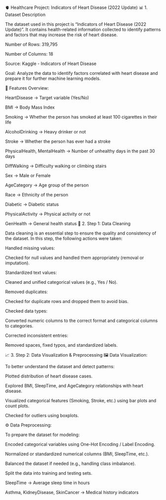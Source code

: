 🫀 Healthcare Project: Indicators of Heart Disease (2022 Update)
📊 1. Dataset Description

The dataset used in this project is “Indicators of Heart Disease (2022 Update)”.
It contains health-related information collected to identify patterns and factors that may increase the risk of heart disease.

Number of Rows: 319,795

Number of Columns: 18

Source: Kaggle - Indicators of Heart Disease

Goal: Analyze the data to identify factors correlated with heart disease and prepare it for further machine learning models.

🧾 Features Overview:

HeartDisease → Target variable (Yes/No)

BMI → Body Mass Index

Smoking → Whether the person has smoked at least 100 cigarettes in their life

AlcoholDrinking → Heavy drinker or not

Stroke → Whether the person has ever had a stroke

PhysicalHealth, MentalHealth → Number of unhealthy days in the past 30 days

DiffWalking → Difficulty walking or climbing stairs

Sex → Male or Female

AgeCategory → Age group of the person

Race → Ethnicity of the person

Diabetic → Diabetic status

PhysicalActivity → Physical activity or not

GenHealth → General health status
🧹 2. Step 1: Data Cleaning

Data cleaning is an essential step to ensure the quality and consistency of the dataset.
In this step, the following actions were taken:

Handled missing values:

Checked for null values and handled them appropriately (removal or imputation).

Standardized text values:

Cleaned and unified categorical values (e.g., Yes / No).

Removed duplicates:

Checked for duplicate rows and dropped them to avoid bias.

Checked data types:

Converted numeric columns to the correct format and categorical columns to categories.

Corrected inconsistent entries:

Removed spaces, fixed typos, and standardized labels.

📈 3. Step 2: Data Visualization & Preprocessing
🖼️ Data Visualization:

To better understand the dataset and detect patterns:

Plotted distribution of heart disease cases.

Explored BMI, SleepTime, and AgeCategory relationships with heart disease.

Visualized categorical features (Smoking, Stroke, etc.) using bar plots and count plots.

Checked for outliers using boxplots.

⚙️ Data Preprocessing:

To prepare the dataset for modeling:

Encoded categorical variables using One-Hot Encoding / Label Encoding.

Normalized or standardized numerical columns (BMI, SleepTime, etc.).

Balanced the dataset if needed (e.g., handling class imbalance).

Split the data into training and testing sets.

SleepTime → Average sleep time in hours

Asthma, KidneyDisease, SkinCancer → Medical history indicators
